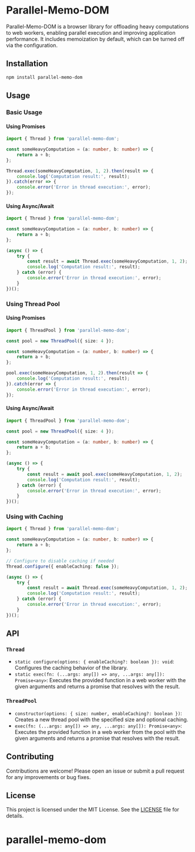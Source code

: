 # Parallel-Memo-DOM

Parallel-Memo-DOM is a browser library for offloading heavy computations to web workers, enabling parallel execution and improving application performance. It includes memoization by default, which can be turned off via the configuration.

## Installation

```bash
npm install parallel-memo-dom
```

## Usage

### Basic Usage

#### Using Promises

```typescript
import { Thread } from 'parallel-memo-dom';

const someHeavyComputation = (a: number, b: number) => {
    return a + b;
};

Thread.exec(someHeavyComputation, 1, 2).then(result => {
    console.log('Computation result:', result);
}).catch(error => {
    console.error('Error in thread execution:', error);
});
```

#### Using Async/Await

```typescript
import { Thread } from 'parallel-memo-dom';

const someHeavyComputation = (a: number, b: number) => {
    return a + b;
};

(async () => {
    try {
        const result = await Thread.exec(someHeavyComputation, 1, 2);
        console.log('Computation result:', result);
    } catch (error) {
        console.error('Error in thread execution:', error);
    }
})();
```

### Using Thread Pool

#### Using Promises

```typescript
import { ThreadPool } from 'parallel-memo-dom';

const pool = new ThreadPool({ size: 4 });

const someHeavyComputation = (a: number, b: number) => {
    return a + b;
};

pool.exec(someHeavyComputation, 1, 2).then(result => {
    console.log('Computation result:', result);
}).catch(error => {
    console.error('Error in thread execution:', error);
});
```

#### Using Async/Await

```typescript
import { ThreadPool } from 'parallel-memo-dom';

const pool = new ThreadPool({ size: 4 });

const someHeavyComputation = (a: number, b: number) => {
    return a + b;
};

(async () => {
    try {
        const result = await pool.exec(someHeavyComputation, 1, 2);
        console.log('Computation result:', result);
    } catch (error) {
        console.error('Error in thread execution:', error);
    }
})();
```

### Using with Caching

```typescript
import { Thread } from 'parallel-memo-dom';

const someHeavyComputation = (a: number, b: number) => {
    return a + b;
};

// Configure to disable caching if needed
Thread.configure({ enableCaching: false });

(async () => {
    try {
        const result = await Thread.exec(someHeavyComputation, 1, 2);
        console.log('Computation result:', result);
    } catch (error) {
        console.error('Error in thread execution:', error);
    }
})();
```

## API

### `Thread`

- `static configure(options: { enableCaching?: boolean }): void`: Configures the caching behavior of the library.
- `static exec(fn: (...args: any[]) => any, ...args: any[]): Promise<any>`: Executes the provided function in a web worker with the given arguments and returns a promise that resolves with the result.

### `ThreadPool`

- `constructor(options: { size: number, enableCaching?: boolean })`: Creates a new thread pool with the specified size and optional caching.
- `exec(fn: (...args: any[]) => any, ...args: any[]): Promise<any>`: Executes the provided function in a web worker from the pool with the given arguments and returns a promise that resolves with the result.

## Contributing

Contributions are welcome! Please open an issue or submit a pull request for any improvements or bug fixes.

## License

This project is licensed under the MIT License. See the [LICENSE](./LICENSE) file for details.
# parallel-memo-dom
